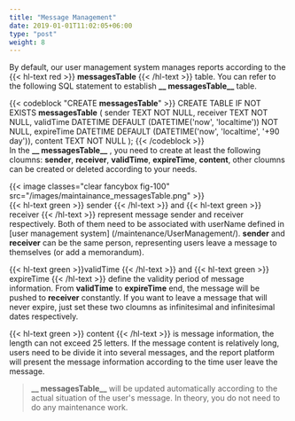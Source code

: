 ```yaml
---
title: "Message Management"
date: 2019-01-01T11:02:05+06:00
type: "post"
weight: 8
---
```


By default, our user management system manages reports according to the {{< hl-text red >}} __messagesTable__ {{< /hl-text >}} table. You can refer to the following SQL statement to establish **\_\_ messagesTable\_\_** table.  

{{< codeblock "CREATE __messagesTable__" >}}
CREATE TABLE IF NOT EXISTS __messagesTable__ (
  sender TEXT NOT NULL,
  receiver TEXT NOT NULL,
  validTime DATETIME DEFAULT (DATETIME('now', 'localtime')) NOT NULL,
  expireTime DATETIME DEFAULT (DATETIME('now', 'localtime', '+90 day')),
  content TEXT NOT NULL
);
{{< /codeblock >}}
<br>
In the **\_\_ messagesTable\_\_** , you need to create at least the following cloumns: **sender**, **receiver**, **validTime**, **expireTime**, **content**, other cloumns can be created or deleted according to your needs.  
  
{{< image classes="clear fancybox fig-100" src="/images/maintainance_messagesTable.png" >}}
<br>
{{< hl-text green >}} sender {{< /hl-text >}} and {{< hl-text green >}} receiver {{< /hl-text >}} represent message sender and receiver respectively. Both of them need to be associated with userName defined in [user management system] (/maintenance/UserManagement/). **sender** and **receiver** can be the same person, representing users leave a message to themselves (or add a memorandum).  

{{< hl-text green >}}validTime {{< /hl-text >}} and {{< hl-text green >}} expireTime {{< /hl-text >}} define the validity period of message information. From **validTime** to **expireTime** end, the message will be pushed to **receiver** constantly. If you want to leave a message that will never expire, just set these two cloumns as infinitesimal and infinitesimal dates respectively.  

{{< hl-text green >}} content {{< /hl-text >}} is message information, the length can not exceed 25 letters. If the message content is relatively long, users need to be divide it into several messages, and the report platform will present the message information according to the time user leave the message.  

> **\_\_ messagesTable\_\_** will be updated automatically according to the actual situation of the user's message. In theory, you do not need to do any maintenance work.    
